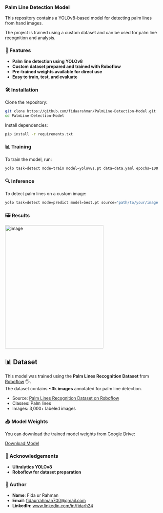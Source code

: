 ### Palm Line Detection Model

This repository contains a YOLOv8-based model for detecting palm lines from hand images.

The project is trained using a custom dataset and can be used for palm line recognition and analysis.

### 🚀 Features

- **Palm line detection using YOLOv8**
- **Custom dataset prepared and trained with Roboflow**
- **Pre-trained weights available for direct use**
- **Easy to train, test, and evaluate**

### 🛠️ Installation

Clone the repository:

```bash
git clone https://github.com/fidaarahman/PalmLine-Detection-Model.git
cd PalmLine-Detection-Model
```

Install dependencies:

```bash
pip install -r requirements.txt
```

### 📊 Training

To train the model, run:

```bash
yolo task=detect mode=train model=yolov8s.pt data=data.yaml epochs=100 imgsz=640
```

### 🔍 Inference

To detect palm lines on a custom image:

```bash
yolo task=detect mode=predict model=best.pt source="path/to/your/image.jpg"
```

### 🖼️ Results

<img width="322" height="403" alt="image" src="https://github.com/user-attachments/assets/fef847b1-3e63-47a5-8665-72fe5d29ad5a" />

## 📊 Dataset

This model was trained using the **Palm Lines Recognition Dataset** from [Roboflow](https://universe.roboflow.com/) 🖐️.  
The dataset contains **~3k images** annotated for palm line detection.

- Source: [Palm Lines Recognition Dataset on Roboflow](<https://universe.roboflow.com/dstu-dfliv/palm-lines-recognition>)
- Classes: Palm lines
- Images: 3,000+ labeled images

### 📥 Model Weights

You can download the trained model weights from Google Drive:

[Download Model](https://drive.google.com/your-model-link-here)


### 🙌 Acknowledgements

- **Ultralytics YOLOv8**
- **Roboflow for dataset preparation**

### 👤 Author

- **Name**: Fida ur Rahman
- **Email**: fidaurrahman700@gmail.com
- **LinkedIn**: www.linkedin.com/in/fidarh24

